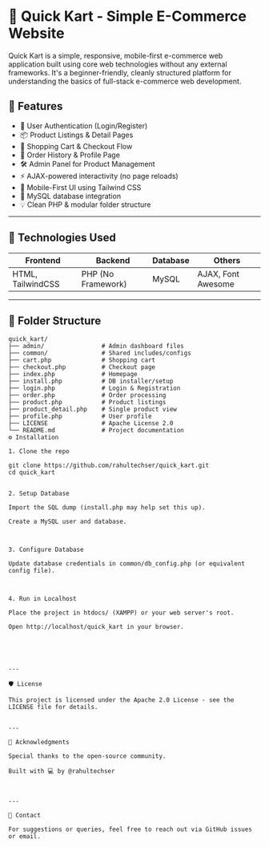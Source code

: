 # 🛒 Quick Kart - Simple E-Commerce Website

Quick Kart is a simple, responsive, mobile-first e-commerce web application built using core web technologies without any external frameworks. It's a beginner-friendly, cleanly structured platform for understanding the basics of full-stack e-commerce web development.

## 🚀 Features

- 🔐 User Authentication (Login/Register)
- 📦 Product Listings & Detail Pages
- 🛒 Shopping Cart & Checkout Flow
- 📑 Order History & Profile Page
- 🛠️ Admin Panel for Product Management
- ⚡ AJAX-powered interactivity (no page reloads)
- 📱 Mobile-First UI using Tailwind CSS
- 💾 MySQL database integration
- 💡 Clean PHP & modular folder structure

---

## 🧰 Technologies Used

| Frontend          | Backend        | Database     | Others         |
|-------------------|----------------|--------------|----------------|
| HTML, TailwindCSS | PHP (No Framework) | MySQL        | AJAX, Font Awesome |

---

## 📂 Folder Structure

```plaintext
quick_kart/
├── admin/                # Admin dashboard files
├── common/               # Shared includes/configs
├── cart.php              # Shopping cart
├── checkout.php          # Checkout page
├── index.php             # Homepage
├── install.php           # DB installer/setup
├── login.php             # Login & Registration
├── order.php             # Order processing
├── product.php           # Product listings
├── product_detail.php    # Single product view
├── profile.php           # User profile
├── LICENSE               # Apache License 2.0
└── README.md             # Project documentation
⚙️ Installation

1. Clone the repo

git clone https://github.com/rahultechser/quick_kart.git
cd quick_kart


2. Setup Database

Import the SQL dump (install.php may help set this up).

Create a MySQL user and database.



3. Configure Database

Update database credentials in common/db_config.php (or equivalent config file).



4. Run in Localhost

Place the project in htdocs/ (XAMPP) or your web server's root.

Open http://localhost/quick_kart in your browser.





---

🛡 License

This project is licensed under the Apache 2.0 License - see the LICENSE file for details.


---

🙌 Acknowledgments

Special thanks to the open-source community.

Built with 💻 by @rahultechser



---

📧 Contact

For suggestions or queries, feel free to reach out via GitHub issues or email.
